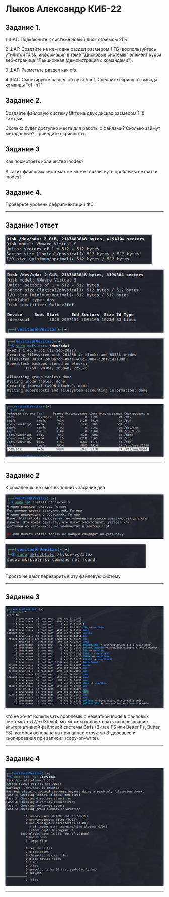 # Лыков Александр КИБ-22
## Задание 1.
1 ШАГ: Подключите к системе новый диск объемом 2ГБ.

2 ШАГ: Создайте на нем один раздел размером 1 ГБ (воспользуйтесь утилитой fdisk, информация в теме "Дисковые системы" элемент курса веб-страница "Лекционная (демонстрация с командами").

3 ШАГ: Разметьте раздел как xfs.

4 ШАГ: Смонтируйте раздел по пути /mnt. Сделайте скриншот вывода команды "df -hT".

## Задание 2.

Создайте файловую систему Btrfs на двух дисках размером 1Гб каждый.

Сколько будет доступно места для работы с файлами? Сколько займут метаданные? Приведите скриншоты.


## Задание 3
Как посмотреть количество inodes?

В каких файловых системах не может возникнуть проблемы нехватки inodes?

## Задание 4.
Проверьте уровень дефрагментации ФС
***
## Задание 1 ответ

![1](FOTO\1.png)

![2](FOTO\2.png)

![3](FOTO\3.png)

![4](FOTO\4.png)
***
## Задание 2 

К сожалению не смог выполнить задание два 

![5](FOTO\5.png)

![6](FOTO\6.png)

Просто не дают переварить в эту файловую систему
***
## Задание 3

![7](FOTO\7.png)

кто не хочет испытывать проблемы с нехваткой Inode в файловых системах ext2/ext3/ext4, мы можем посоветовать использование альтернативной файловой системы Btrfs (B-tree FS или Better Fs, Butter FS), которая основана на принципах структур B-деревьев и «копирования при записи» (copy-on-write).
***
## Задание 4

![8](FOTO\8.png)
***
